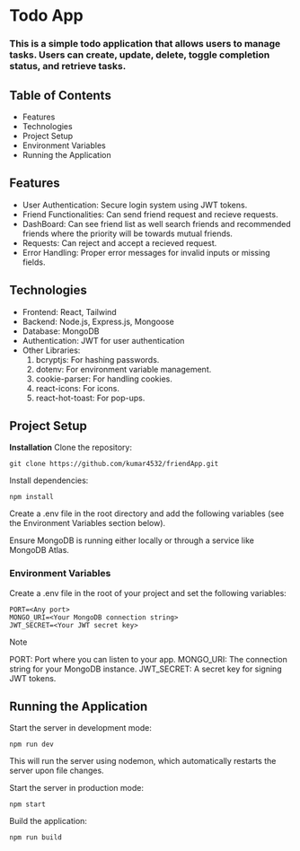# Todo App
### This is a simple todo application that allows users to manage tasks. Users can create, update, delete, toggle completion status, and retrieve tasks.

## Table of Contents
- Features
- Technologies
- Project Setup
- Environment Variables
- Running the Application

## Features
* User Authentication: Secure login system using JWT tokens.
* Friend Functionalities: Can send friend request and recieve requests.
* DashBoard: Can see friend list as well search friends and recommended friends where the priority will be towards mutual friends.
* Requests: Can reject and accept a recieved request.
* Error Handling: Proper error messages for invalid inputs or missing fields.

## Technologies
+ Frontend: React, Tailwind
+ Backend: Node.js, Express.js, Mongoose
+ Database: MongoDB
+ Authentication: JWT for user authentication
+ Other Libraries:
  1. bcryptjs: For hashing passwords.
  2. dotenv: For environment variable management.
  3. cookie-parser: For handling cookies.
  4. react-icons: For icons.
  5. react-hot-toast: For pop-ups.

## Project Setup

**Installation**
Clone the repository:

```
git clone https://github.com/kumar4532/friendApp.git
```

Install dependencies:
```
npm install
```

Create a .env file in the root directory and add the following variables (see the Environment Variables section below).

Ensure MongoDB is running either locally or through a service like MongoDB Atlas.

### Environment Variables
Create a .env file in the root of your project and set the following variables:

```
PORT=<Any port>
MONGO_URI=<Your MongoDB connection string>
JWT_SECRET=<Your JWT secret key>
```
> [!NOTE]
> PORT: Port where you can listen to your app.
> MONGO_URI: The connection string for your MongoDB instance.
> JWT_SECRET: A secret key for signing JWT tokens.

## Running the Application

Start the server in development mode:
```
npm run dev
```
This will run the server using nodemon, which automatically restarts the server upon file changes.

Start the server in production mode:
```
npm start
```

Build the application:
```
npm run build
```